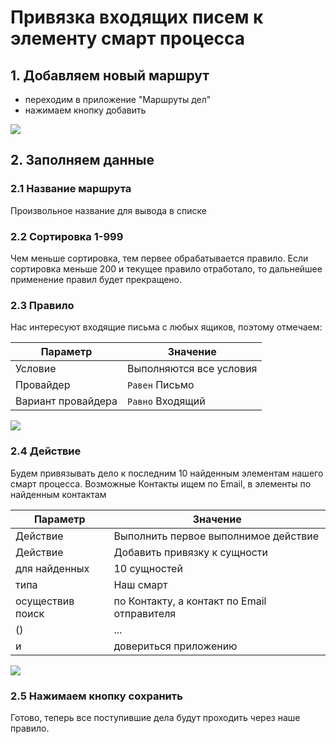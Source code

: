 # Привязка входящих писем к элементу смарт процесса
<!-- desc-start -->

## 1. Добавляем новый маршрут

- переходим в приложение "Маршруты дел"
- нажимаем кнопку добавить

![](https://zahalski.dev/images/modules/awz.works/001.jpg)

## 2. Заполняем данные

### 2.1 Название маршрута

Произвольное название для вывода в списке

### 2.2 Сортировка 1-999

Чем меньше сортировка, тем первее обрабатывается правило. 
Если сортировка меньше 200 и текущее правило отработало, то дальнейшее применение правил будет прекращено.

### 2.3 Правило

Нас интересуют входящие письма с любых ящиков, поэтому отмечаем:

| Параметр           | Значение                |
|--------------------|-------------------------|
| Условие            | Выполняются все условия |
| Провайдер          | `Равен` Письмо          |
| Вариант провайдера | `Равно` Входящий        |

![](https://zahalski.dev/images/modules/awz.works/002.jpg)

### 2.4 Действие

Будем привязывать дело к последним 10 найденным элементам 
нашего смарт процесса. 
Возможные Контакты ищем по Email, в элементы по найденным контактам

| Параметр         | Значение                                    |
|------------------|---------------------------------------------|
| Действие         | Выполнить первое выполнимое действие        |
| Действие         | Добавить привязку к сущности                |
| для найденных    | 10 сущностей                                |
| типа             | Наш смарт                                   |
| осуществив поиск | по Контакту, а контакт по Email отправителя |
| ()               | ...                                         |
| и                | довериться приложению                       |

![](https://zahalski.dev/images/modules/awz.works/003.jpg)

### 2.5 Нажимаем кнопку сохранить

Готово, теперь все поступившие дела будут проходить через наше правило.

<!-- desc-end -->


